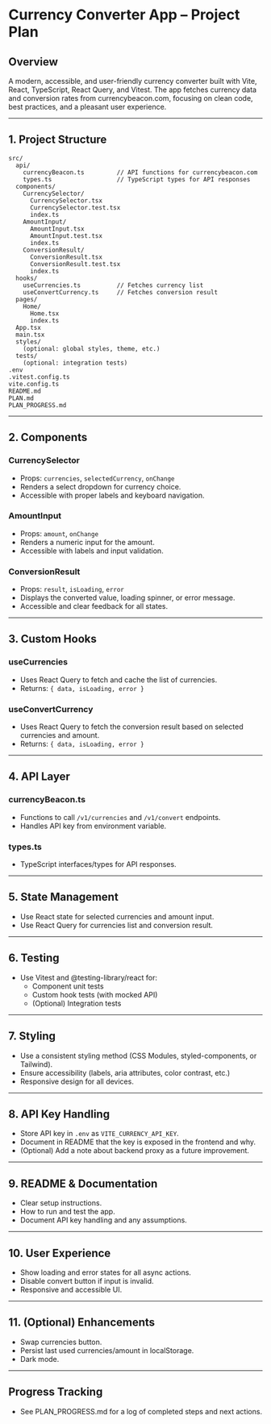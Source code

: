 # Currency Converter App – Project Plan

## Overview
A modern, accessible, and user-friendly currency converter built with Vite, React, TypeScript, React Query, and Vitest. The app fetches currency data and conversion rates from currencybeacon.com, focusing on clean code, best practices, and a pleasant user experience.

---

## 1. Project Structure

```
src/
  api/
    currencyBeacon.ts         // API functions for currencybeacon.com
    types.ts                  // TypeScript types for API responses
  components/
    CurrencySelector/
      CurrencySelector.tsx
      CurrencySelector.test.tsx
      index.ts
    AmountInput/
      AmountInput.tsx
      AmountInput.test.tsx
      index.ts
    ConversionResult/
      ConversionResult.tsx
      ConversionResult.test.tsx
      index.ts
  hooks/
    useCurrencies.ts          // Fetches currency list
    useConvertCurrency.ts     // Fetches conversion result
  pages/
    Home/
      Home.tsx
      index.ts
  App.tsx
  main.tsx
  styles/
    (optional: global styles, theme, etc.)
  tests/
    (optional: integration tests)
.env
.vitest.config.ts
vite.config.ts
README.md
PLAN.md
PLAN_PROGRESS.md
```

---

## 2. Components

### CurrencySelector
- Props: `currencies`, `selectedCurrency`, `onChange`
- Renders a select dropdown for currency choice.
- Accessible with proper labels and keyboard navigation.

### AmountInput
- Props: `amount`, `onChange`
- Renders a numeric input for the amount.
- Accessible with labels and input validation.

### ConversionResult
- Props: `result`, `isLoading`, `error`
- Displays the converted value, loading spinner, or error message.
- Accessible and clear feedback for all states.

---

## 3. Custom Hooks

### useCurrencies
- Uses React Query to fetch and cache the list of currencies.
- Returns: `{ data, isLoading, error }`

### useConvertCurrency
- Uses React Query to fetch the conversion result based on selected currencies and amount.
- Returns: `{ data, isLoading, error }`

---

## 4. API Layer

### currencyBeacon.ts
- Functions to call `/v1/currencies` and `/v1/convert` endpoints.
- Handles API key from environment variable.

### types.ts
- TypeScript interfaces/types for API responses.

---

## 5. State Management
- Use React state for selected currencies and amount input.
- Use React Query for currencies list and conversion result.

---

## 6. Testing
- Use Vitest and @testing-library/react for:
  - Component unit tests
  - Custom hook tests (with mocked API)
  - (Optional) Integration tests

---

## 7. Styling
- Use a consistent styling method (CSS Modules, styled-components, or Tailwind).
- Ensure accessibility (labels, aria attributes, color contrast, etc.)
- Responsive design for all devices.

---

## 8. API Key Handling
- Store API key in `.env` as `VITE_CURRENCY_API_KEY`.
- Document in README that the key is exposed in the frontend and why.
- (Optional) Add a note about backend proxy as a future improvement.

---

## 9. README & Documentation
- Clear setup instructions.
- How to run and test the app.
- Document API key handling and any assumptions.

---

## 10. User Experience
- Show loading and error states for all async actions.
- Disable convert button if input is invalid.
- Responsive and accessible UI.

---

## 11. (Optional) Enhancements
- Swap currencies button.
- Persist last used currencies/amount in localStorage.
- Dark mode.

---

## Progress Tracking
- See PLAN_PROGRESS.md for a log of completed steps and next actions. 